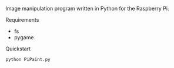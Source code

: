 Image manipulation program written in Python for the Raspberry Pi.

Requirements
* fs
* pygame

Quickstart

    python PiPaint.py
